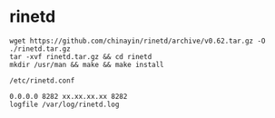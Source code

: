# rinetd

```shell
wget https://github.com/chinayin/rinetd/archive/v0.62.tar.gz -O ./rinetd.tar.gz
tar -xvf rinetd.tar.gz && cd rinetd
mkdir /usr/man && make && make install
```

`/etc/rinetd.conf`
```shell
0.0.0.0 8282 xx.xx.xx.xx 8282
logfile /var/log/rinetd.log
```



